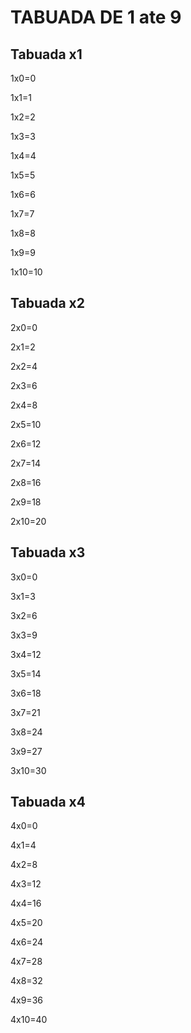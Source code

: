 # TABUADA DE 1 ate 9

## Tabuada x1

1x0=0
 
1x1=1

1x2=2

1x3=3

1x4=4

1x5=5

1x6=6

1x7=7

1x8=8

1x9=9

1x10=10


## Tabuada x2

2x0=0
 
2x1=2

2x2=4

2x3=6

2x4=8

2x5=10

2x6=12

2x7=14

2x8=16

2x9=18

2x10=20


## Tabuada x3

3x0=0
 
3x1=3

3x2=6

3x3=9

3x4=12

3x5=14

3x6=18

3x7=21

3x8=24

3x9=27

3x10=30


## Tabuada x4

4x0=0
 
4x1=4

4x2=8

4x3=12

4x4=16

4x5=20

4x6=24

4x7=28

4x8=32

4x9=36

4x10=40



